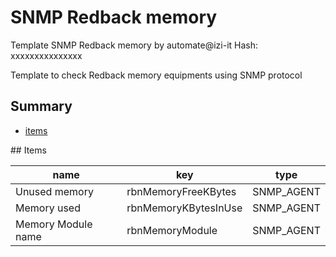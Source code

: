 # SNMP Redback memory
Template SNMP Redback memory by automate@izi-it
Hash: xxxxxxxxxxxxxxx

Template to check Redback memory equipments using SNMP protocol
## Summary
* [items](#items)

<a name="items" />
## Items

| name | key | type |
| ------------- |------------- |------------- |
| Unused memory | rbnMemoryFreeKBytes | SNMP_AGENT |
| Memory used | rbnMemoryKBytesInUse | SNMP_AGENT |
| Memory Module name | rbnMemoryModule | SNMP_AGENT |
